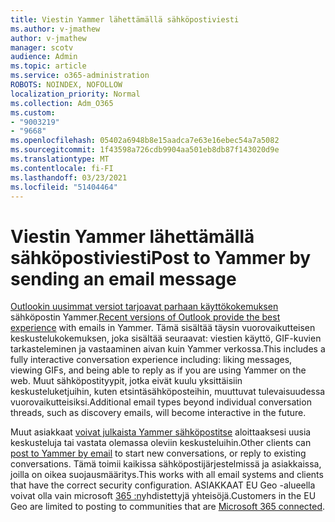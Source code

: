 ```yaml
---
title: Viestin Yammer lähettämällä sähköpostiviesti
ms.author: v-jmathew
author: v-jmathew
manager: scotv
audience: Admin
ms.topic: article
ms.service: o365-administration
ROBOTS: NOINDEX, NOFOLLOW
localization_priority: Normal
ms.collection: Adm_O365
ms.custom:
- "9003219"
- "9668"
ms.openlocfilehash: 05402a6948b8e15aadca7e63e16ebec54a7a5082
ms.sourcegitcommit: 1f43598a726cdb9904aa501eb8db87f143020d9e
ms.translationtype: MT
ms.contentlocale: fi-FI
ms.lasthandoff: 03/23/2021
ms.locfileid: "51404464"
---
```

# <a name="post-to-yammer-by-sending-an-email-message"></a><span data-ttu-id="09f02-102">Viestin Yammer lähettämällä sähköpostiviesti</span><span class="sxs-lookup"><span data-stu-id="09f02-102">Post to Yammer by sending an email message</span></span>

<span data-ttu-id="09f02-103">[Outlookin uusimmat versiot tarjoavat parhaan käyttökokemuksen](https://support.microsoft.com/office/work-with-yammer-from-outlook-fd695485-225b-410f-b24a-17f971b46b25) sähköpostin Yammer.</span><span class="sxs-lookup"><span data-stu-id="09f02-103">[Recent versions of Outlook provide the best experience](https://support.microsoft.com/office/work-with-yammer-from-outlook-fd695485-225b-410f-b24a-17f971b46b25) with emails in Yammer.</span></span> <span data-ttu-id="09f02-104">Tämä sisältää täysin vuorovaikutteisen keskustelukokemuksen, joka sisältää seuraavat: viestien käyttö, GIF-kuvien tarkasteleminen ja vastaaminen aivan kuin Yammer verkossa.</span><span class="sxs-lookup"><span data-stu-id="09f02-104">This includes a fully interactive conversation experience including: liking messages, viewing GIFs, and being able to reply as if you are using Yammer on the web.</span></span> <span data-ttu-id="09f02-105">Muut sähköpostityypit, jotka eivät kuulu yksittäisiin keskusteluketjuihin, kuten etsintäsähköposteihin, muuttuvat tulevaisuudessa vuorovaikutteisiksi.</span><span class="sxs-lookup"><span data-stu-id="09f02-105">Additional email types beyond individual conversation threads, such as discovery emails, will become interactive in the future.</span></span>

<span data-ttu-id="09f02-106">Muut asiakkaat [voivat julkaista Yammer sähköpostitse](https://support.microsoft.com/office/new-yammer-post-to-yammer-by-sending-an-email-message-830e6825-56f6-4169-a6b9-1b3ca0cdad4d) aloittaaksesi uusia keskusteluja tai vastata olemassa oleviin keskusteluihin.</span><span class="sxs-lookup"><span data-stu-id="09f02-106">Other clients can [post to Yammer by email](https://support.microsoft.com/office/new-yammer-post-to-yammer-by-sending-an-email-message-830e6825-56f6-4169-a6b9-1b3ca0cdad4d) to start new conversations, or reply to existing conversations.</span></span> <span data-ttu-id="09f02-107">Tämä toimii kaikissa sähköpostijärjestelmissä ja asiakkaissa, joilla on oikea suojausmääritys.</span><span class="sxs-lookup"><span data-stu-id="09f02-107">This works with all email systems and clients that have the correct security configuration.</span></span> <span data-ttu-id="09f02-108">ASIAKKAAT EU Geo -alueella voivat olla vain microsoft [365 :n](https://docs.microsoft.com/yammer/manage-yammer-groups/yammer-and-office-365-groups)yhdistettyjä yhteisöjä.</span><span class="sxs-lookup"><span data-stu-id="09f02-108">Customers in the EU Geo are limited to posting to communities that are [Microsoft 365 connected](https://docs.microsoft.com/yammer/manage-yammer-groups/yammer-and-office-365-groups).</span></span>
